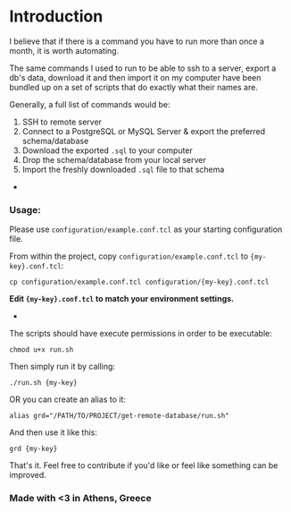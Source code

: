 # Introduction
I believe that if there is a command you have to run more than once a month,
it is worth automating.

The same commands I used to run to be able to ssh to a server, export a db's data,
download it and then import it on my computer have been bundled up on a set of scripts
that do exactly what their names are.

Generally, a full list of commands would be:
1. SSH to remote server
2. Connect to a PostgreSQL or MySQL Server & export the preferred schema/database
3. Download the exported `.sql` to your computer
4. Drop the schema/database from your local server
5. Import the freshly downloaded `.sql` file to that schema

-

### Usage:
Please use `configuration/example.conf.tcl` as your starting configuration file.

From within the project, copy `configuration/example.conf.tcl` to `{my-key}.conf.tcl`:
```
cp configuration/example.conf.tcl configuration/{my-key}.conf.tcl
```
**Edit `{my-key}.conf.tcl` to match your environment settings.**

-

The scripts should have execute permissions in order to be executable:
```
chmod u+x run.sh
```
Then simply run it by calling:
```
./run.sh {my-key}
```


OR you can create an alias to it:
```
alias grd="/PATH/TO/PROJECT/get-remote-database/run.sh"
```
And then use it like this:
```
grd {my-key}
```

That's it. Feel free to contribute if you'd like or feel like something can be improved.

### Made with <3 in Athens, Greece
